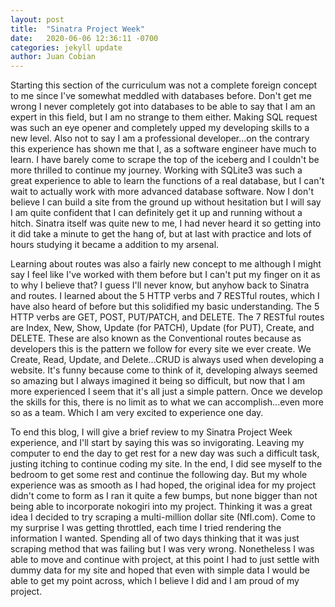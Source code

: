 ```yaml
---
layout: post
title:  "Sinatra Project Week"
date:   2020-06-06 12:36:11 -0700
categories: jekyll update
author: Juan Cobian
---
```


Starting this section of the curriculum was not a complete foreign concept to me since I've somewhat meddled with
databases before. Don't get me wrong I never completely got into databases to be able to say that I am an expert in this
field, but I am no strange to them either. Making SQL request was such an eye opener and completely upped my developing
skills to a new level. Also not to say I am a professional developer...on the contrary this experience has shown me that
I, as a software engineer have much to learn. I have barely come to scrape the top of the iceberg and I couldn't be more
thrilled to continue my journey. Working with SQLite3 was such a great experience to able to learn the functions of a
real database, but I can't wait to actually work with more advanced database software. Now I don't believe I can build a
site from the ground up without hesitation but I will say I am quite confident that I can definitely get it up and running
without a hitch. Sinatra itself was quite new to me, I had never heard it so getting into it did take a minute to get the
hang of, but at last with practice and lots of hours studying it became a addition to my arsenal.

Learning about routes was also a fairly new concept to me although I might say I feel like I've worked with them before
but I can't put my finger on it as to why I believe that? I guess I'll never know, but anyhow back to Sinatra and routes.
I learned about the 5 HTTP verbs and 7 RESTful routes, which I have also heard of before but this solidified my basic
understanding. The 5 HTTP verbs are GET, POST, PUT/PATCH, and DELETE. The 7 RESTful routes are Index, New, Show, Update
(for PATCH), Update (for PUT), Create, and DELETE. These are also known as the Conventional routes because as
developers this is the pattern we follow for every site we ever create. We Create, Read, Update, and Delete...CRUD is
always used when developing a website. It's funny because come to think of it, developing always seemed so amazing but
I always imagined it being so difficult, but now that I am more experienced I seem that it's all just a simple pattern.
Once we develop the skills for this, there is no limit as to what we can accomplish...even more so as a team. Which I am
very excited to experience one day.

To end this blog, I will give a brief review to my Sinatra Project Week experience, and I'll start by saying this was so
invigorating. Leaving my computer to end the day to get rest for a new day was such a difficult task, justing itching to
continue coding my site. In the end, I did see myself to the bedroom to get some rest and continue the following day.
But my whole experience was as smooth as I had hoped, the original idea for my project didn't come to form as I ran it
quite a few bumps, but none bigger than not being able to incorporate nokogiri into my project. Thinking it was a great
idea I decided to try scraping a multi-million dollar site (Nfl.com). Come to my surprise I was getting throttled, each
time I tried rendering the information I wanted. Spending all of two days thinking that it was just scraping method that
was failing but I was very wrong. Nonetheless I was able to move and continue with project, at this point I had to just
settle with dummy data for my site and hoped that even with simple data I would be able to get my point across, which I
believe I did and I am proud of my project.